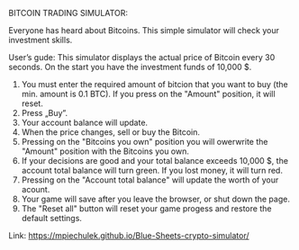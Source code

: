 BITCOIN TRADING SIMULATOR:

Everyone has heard about Bitcoins. This simple simulator will check your investment skills.

User’s gude:
  This simulator displays the actual price of Bitcoin every 30 seconds. On the start you have the investment funds of 10,000 $.

1.	You must enter the required amount of bitcion that you want to buy (the min. amount is 0.1 BTC). If you press on the "Amount" position, it will reset.
2.	Press „Buy”.
3.	Your account balance will update.
4.	When the price changes, sell or buy the Bitcoin.
5.	Pressing on the "Bitcoins you own" position you will owerwrite the "Amount" position with the Bitcoins you own.
6.	If your decisions are good and your total balance exceeds 10,000 $, the account total balance will turn green. If you lost money, it will turn red.
7.	Pressing on the "Account total balance" will update the worth of your acount.
8.	Your game will save after you leave the browser, or shut down the page.
9.	The "Reset all" button will reset your game progess and restore the default settings.



Link: https://mpiechulek.github.io/Blue-Sheets-crypto-simulator/
